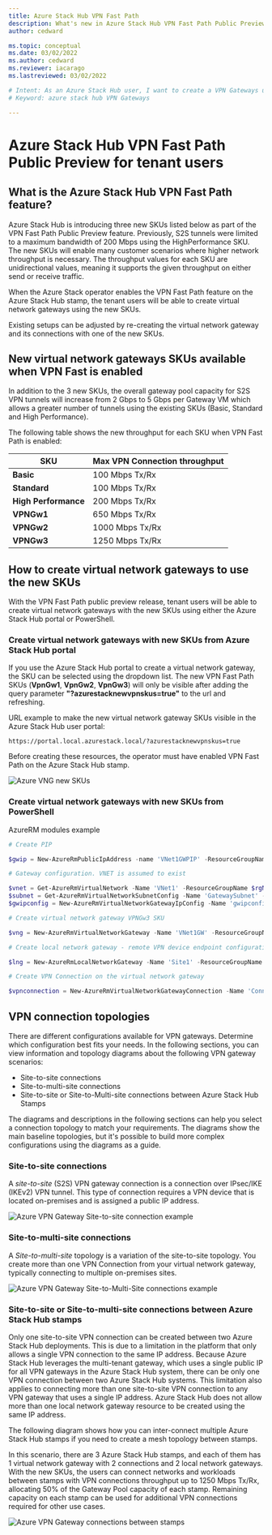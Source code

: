 ```yaml
---
title: Azure Stack Hub VPN Fast Path 
description: What's new in Azure Stack Hub VPN Fast Path Public Preview for users
author: cedward

ms.topic: conceptual
ms.date: 03/02/2022
ms.author: cedward
ms.reviewer: iacarago
ms.lastreviewed: 03/02/2022

# Intent: As an Azure Stack Hub user, I want to create a VPN Gateways using the new SKUs with increased throughput
# Keyword: azure stack hub VPN Gateways

---
```

# Azure Stack Hub VPN Fast Path Public Preview for tenant users

## What is the Azure Stack Hub VPN Fast Path feature?

Azure Stack Hub is introducing three new SKUs listed below as part of the VPN Fast Path Public Preview feature. Previously, S2S tunnels were limited to a maximum bandwidth of 200 Mbps using the HighPerformance SKU. The new SKUs will enable many customer scenarios where higher network throughput is necessary. The throughput values for each SKU are unidirectional values, meaning it supports the given throughput on either send or receive traffic.

When the Azure Stack operator enables the VPN Fast Path feature on the Azure Stack Hub stamp, the tenant users will be able to create virtual network gateways using the new SKUs.

Existing setups can be adjusted by re-creating the virtual network gateway and its connections with one of the new SKUs.

## New virtual network gateways SKUs available when VPN Fast is enabled

In addition to the 3 new SKUs, the overall gateway pool capacity for S2S VPN tunnels will increase from 2 Gbps to 5 Gbps per Gateway VM which allows a greater number of tunnels using the existing SKUs (Basic, Standard and High Performance).

The following table shows the new throughput for each SKU when VPN Fast Path is enabled:

| SKU | Max VPN Connection throughput |
|-------|-------|
|**Basic** | 100 Mbps Tx/Rx |
|**Standard** | 100 Mbps Tx/Rx |
|**High Performance** | 200 Mbps Tx/Rx |
|**VPNGw1**| 650 Mbps Tx/Rx |
|**VPNGw2**|  1000 Mbps Tx/Rx |
|**VPNGw3**|  1250 Mbps Tx/Rx |

## How to create virtual network gateways to use the new SKUs

With the VPN Fast Path public preview release, tenant users will be able to create virtual network gateways with the new SKUs using either the Azure Stack Hub portal or PowerShell.

### Create virtual network gateways with new SKUs from Azure Stack Hub portal

If you use the Azure Stack Hub portal to create a virtual network gateway, the SKU can be selected using the dropdown list. The new VPN Fast Path SKUs (**VpnGw1**, **VpnGw2**, **VpnGw3**) will only be visible after adding the query parameter **"?azurestacknewvpnskus=true"** to the url and refreshing.

URL example to make the new virtual network gateway SKUs visible in the Azure Stack Hub user portal:

```http
https://portal.local.azurestack.local/?azurestacknewvpnskus=true
```

Before creating these resources, the operator must have enabled VPN Fast Path on the Azure Stack Hub stamp.

![Azure VNG new SKUs](media/azure-stack-vpn-gateway-settings/vpn-fast-path-vng-new-skus.png)

### Create virtual network gateways with new SKUs from PowerShell

AzureRM modules example

```powershell
# Create PIP

$gwip = New-AzureRmPublicIpAddress -name 'VNet1GWPIP' -ResourceGroupName $rgName -Location $location -AllocationMethod Dynamic

# Gateway configuration. VNET is assumed to exist

$vnet = Get-AzureRmVirtualNetwork -Name 'VNet1' -ResourceGroupName $rgNAme
$subnet = Get-AzureRmVirtualNetworkSubnetConfig -Name 'GatewaySubnet' -VirtualNetwork $vnet
$gwipconfig = New-AzureRmVirtualNetworkGatewayIpConfig -Name 'gwipconfig1' -SubnetId $subnet.Id -PublicIpAddress $gwpip.Id

# Create virtual network gateway VPNGw3 SKU 

$vng = New-AzureRmVirtualNetworkGateway -Name 'VNet1GW' -ResourceGroupName $rgName -Location $location IpConfigurations $gwipconfig -GatewayType Vpn -VpnType RouteBased -GatewaySku VpnGw3 #change vng SKU here

# Create local network gateway - remote VPN device endpoint configuration

$lng = New-AzureRmLocalNetworkGateway -Name 'Site1' -ResourceGroupName $rgName -Location $location -GatewayIpAddress $peerGWIP -AddressPrefix $addressprefix

# Create VPN Connection on the virtual network gateway

$vpnconnection = New-AzureRmVirtualNetworkGatewayConnection -Name 'Connection-01' -ResourceGroupName $rgName -Location $location -VirtualNetworkGateway1 $vng -LocalNetworkGateway2 $lng -ConnectionType IPSec -SharedKey $key
```

## VPN connection topologies

There are different configurations available for VPN gateways. Determine which configuration best fits your needs. In the following sections, you can view information and topology diagrams about the following VPN gateway scenarios:

* Site-to-site connections
* Site-to-multi-site connections
* Site-to-site or Site-to-Multi-site connections between Azure Stack Hub Stamps

The diagrams and descriptions in the following sections can help you select a connection topology to match your requirements. The diagrams show the main baseline topologies, but it's possible to build more complex configurations using the diagrams as a guide.

### Site-to-site connections

A *site-to-site* (S2S) VPN gateway connection is a connection over IPsec/IKE (IKEv2) VPN tunnel. This type of connection requires a VPN device that is located on-premises and is assigned a public IP address.

![Azure VPN Gateway Site-to-site connection example](media/azure-stack-vpn-gateway-about-vpn-gateways/vpngateway-site-to-site-topology.png)

### Site-to-multi-site connections

A *Site-to-multi-site* topology is a variation of the site-to-site topology. You create more than one VPN Connection from your virtual network gateway, typically connecting to multiple on-premises sites.

![Azure VPN Gateway Site-to-Multi-Site connections example](media/azure-stack-vpn-gateway-about-vpn-gateways/vpngateway-site-to-multi-site-topology.png)

### Site-to-site or Site-to-multi-site connections between Azure Stack Hub stamps

Only one site-to-site VPN connection can be created between two Azure Stack Hub deployments. This is due to a limitation in the platform that only allows a single VPN connection to the same IP address. Because Azure Stack Hub leverages the multi-tenant gateway, which uses a single public IP for all VPN gateways in the Azure Stack Hub system, there can be only one VPN connection between two Azure Stack Hub systems. This limitation also applies to connecting more than one site-to-site VPN connection to any VPN gateway that uses a single IP address. Azure Stack Hub does not allow more than one local network gateway resource to be created using the same IP address.

The following diagram shows how you can inter-connect multiple Azure Stack Hub stamps if you need to create a mesh topology between stamps.

In this scenario, there are 3 Azure Stack Hub stamps, and each of them has 1 virtual network gateway with 2 connections and 2 local network gateways. With the new SKUs, the users can connect networks and workloads between stamps with VPN connections throughput up to 1250 Mbps Tx/Rx, allocating 50% of the Gateway Pool capacity of each stamp. Remaining capacity on each stamp can be used for additional VPN connections required for other use cases.


![Azure VPN Gateway connections between stamps](media/azure-stack-vpn-fast-path-user/vpn-connections-between-azure-stack-hub-stamps.png)